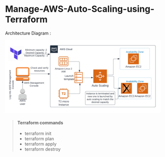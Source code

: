 # Manage-AWS-Auto-Scaling-using-Terraform

Architecture Diagram :

![Architecture Diagram](autoscaling.png)

> #### Terraform commands 
>
> - terraform init 
> - terraform plan
> - terraform apply
> - terraform destroy